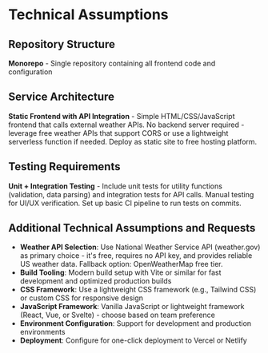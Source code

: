 # Technical Assumptions

## Repository Structure

**Monorepo** - Single repository containing all frontend code and configuration

## Service Architecture

**Static Frontend with API Integration** - Simple HTML/CSS/JavaScript frontend that calls external weather APIs. No backend server required - leverage free weather APIs that support CORS or use a lightweight serverless function if needed. Deploy as static site to free hosting platform.

## Testing Requirements

**Unit + Integration Testing** - Include unit tests for utility functions (validation, data parsing) and integration tests for API calls. Manual testing for UI/UX verification. Set up basic CI pipeline to run tests on commits.

## Additional Technical Assumptions and Requests

- **Weather API Selection**: Use National Weather Service API (weather.gov) as primary choice - it's free, requires no API key, and provides reliable US weather data. Fallback option: OpenWeatherMap free tier.
- **Build Tooling**: Modern build setup with Vite or similar for fast development and optimized production builds
- **CSS Framework**: Use a lightweight CSS framework (e.g., Tailwind CSS) or custom CSS for responsive design
- **JavaScript Framework**: Vanilla JavaScript or lightweight framework (React, Vue, or Svelte) - choose based on team preference
- **Environment Configuration**: Support for development and production environments
- **Deployment**: Configure for one-click deployment to Vercel or Netlify

